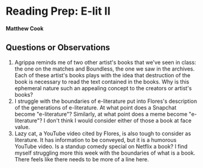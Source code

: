 # Reading Prep: E-lit II

#### Matthew Cook

## Questions or Observations

1. Agrippa reminds me of two other artist's books that we've seen in class: the one on the matches and Boundless, the one we saw in the archives. Each of these artist's books plays with the idea that destruction of the book is necessary to read the text contained in the books. Why is this ephemeral nature such an appealing concept to the creators or artist's books?
2. I struggle with the boundaries of e-literature put into Flores's description of the generations of e-literature. At what point does a Snapchat become "e-literature"? Similarly, at what point does a meme become "e-literature"? I don't think I would consider either of those a book at face value.
3. Lazy cat, a YouTube video cited by Flores, is also tough to consider as literature. It has information to be conveyed, but it is a humorous YouTube video. Is a standup comedy special on Netflix a book? I find myself struggling more this week with the boundaries of what is a book. There feels like there needs to be more of a line here.